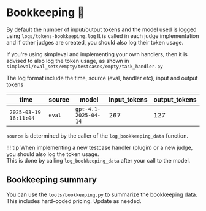 # Bookkeeping 🔢

By default the number of input/output tokens and the model used is logged using `logs/tokens-bookkeeping.log`
It is called in each judge implementation and if other judges are created, you should also log their token usage.

If you're using simpleval and implementing your own handlers, then it is advised to also log the token usage,
as shown in `simpleval/eval_sets/empty/testcases/empty/task_handler.py`

The log format include the time, source (eval, handler etc), input and output tokens


| time                  | source | model                | input_tokens | output_tokens |
| --------------------- | -------| ---------------------|------------- | --------------|
| `2025-03-19 16:11:04` | `eval` | `gpt-4.1-2025-04-14` | 267          | 127           |

`source` is determined by the caller of the `log_bookkeeping_data` function.

!!! tip
    When implementing a new testcase handler (plugin) or a new judge, you should also log the token usage.
    <br>
    This is done by calling `log_bookkeeping_data` after your call to the model.

## Bookkeeping summary
You can use the `tools/bookkeeping.py` to summarize the bookkeeping data. 
This includes hard-coded pricing.
Update as needed.

<br>
